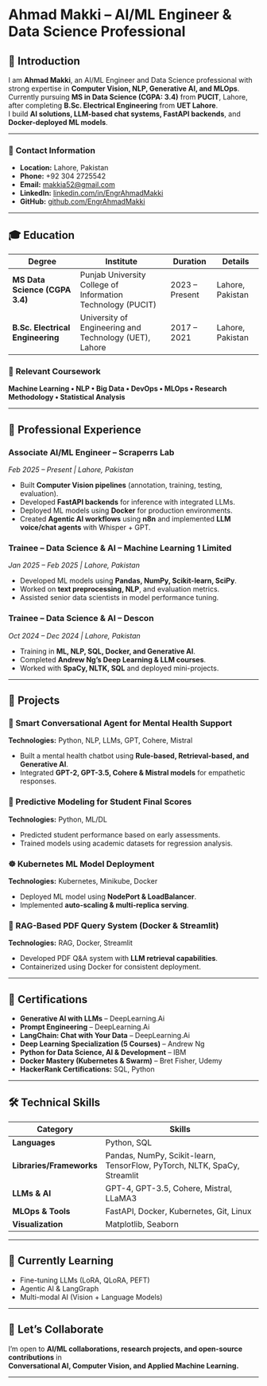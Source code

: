 # **Ahmad Makki – AI/ML Engineer & Data Science Professional**

## 👋 Introduction

I am **Ahmad Makki**, an AI/ML Engineer and Data Science professional with strong expertise in **Computer Vision, NLP, Generative AI, and MLOps**. Currently pursuing **MS in Data Science (CGPA: 3.4)** from **PUCIT**, Lahore, after completing **B.Sc. Electrical Engineering** from **UET Lahore**.  
I build **AI solutions, LLM-based chat systems, FastAPI backends**, and **Docker-deployed ML models**.

---

### 📍 **Contact Information**
- **Location:** Lahore, Pakistan  
- **Phone:** +92 304 2725542  
- **Email:** [makkia52@gmail.com](mailto:makkia52@gmail.com)  
- **LinkedIn:** [linkedin.com/in/EngrAhmadMakki](https://linkedin.com/in/EngrAhmadMakki)  
- **GitHub:** [github.com/EngrAhmadMakki](https://github.com/EngrAhmadMakki)

---

## 🎓 **Education**

| Degree | Institute | Duration | Details |
|--------|----------|----------|---------|
| **MS Data Science (CGPA 3.4)** | Punjab University College of Information Technology (PUCIT) | 2023 – Present | Lahore, Pakistan |
| **B.Sc. Electrical Engineering** | University of Engineering and Technology (UET), Lahore | 2017 – 2021 | Lahore, Pakistan |

### 📘 **Relevant Coursework**
**Machine Learning • NLP • Big Data • DevOps • MLOps • Research Methodology • Statistical Analysis**

---

## 💼 **Professional Experience**

### **Associate AI/ML Engineer – Scraperrs Lab**  
*Feb 2025 – Present | Lahore, Pakistan*  
- Built **Computer Vision pipelines** (annotation, training, testing, evaluation).  
- Developed **FastAPI backends** for inference with integrated LLMs.  
- Deployed ML models using **Docker** for production environments.  
- Created **Agentic AI workflows** using **n8n** and implemented **LLM voice/chat agents** with Whisper + GPT.

### **Trainee – Data Science & AI – Machine Learning 1 Limited**  
*Jan 2025 – Feb 2025 | Lahore, Pakistan*  
- Developed ML models using **Pandas, NumPy, Scikit-learn, SciPy**.  
- Worked on **text preprocessing, NLP**, and evaluation metrics.  
- Assisted senior data scientists in model performance tuning.

### **Trainee – Data Science & AI – Descon**  
*Oct 2024 – Dec 2024 | Lahore, Pakistan*  
- Training in **ML, NLP, SQL, Docker, and Generative AI**.  
- Completed **Andrew Ng’s Deep Learning & LLM courses**.  
- Worked with **SpaCy, NLTK, SQL** and deployed mini-projects.

---

## 🚀 **Projects**

### 🧠 Smart Conversational Agent for Mental Health Support  
**Technologies:** Python, NLP, LLMs, GPT, Cohere, Mistral  
- Built a mental health chatbot using **Rule-based, Retrieval-based, and Generative AI**.  
- Integrated **GPT-2, GPT-3.5, Cohere & Mistral models** for empathetic responses.

### 🎯 Predictive Modeling for Student Final Scores  
**Technologies:** Python, ML/DL  
- Predicted student performance based on early assessments.  
- Trained models using academic datasets for regression analysis.

### ☸ Kubernetes ML Model Deployment  
**Technologies:** Kubernetes, Minikube, Docker  
- Deployed ML model using **NodePort & LoadBalancer**.  
- Implemented **auto-scaling & multi-replica serving**.

### 📄 RAG-Based PDF Query System (Docker & Streamlit)  
**Technologies:** RAG, Docker, Streamlit  
- Developed PDF Q&A system with **LLM retrieval capabilities**.  
- Containerized using Docker for consistent deployment.

---

## 🏅 **Certifications**

- **Generative AI with LLMs** – DeepLearning.Ai  
- **Prompt Engineering** – DeepLearning.Ai  
- **LangChain: Chat with Your Data** – DeepLearning.Ai  
- **Deep Learning Specialization (5 Courses)** – Andrew Ng  
- **Python for Data Science, AI & Development** – IBM  
- **Docker Mastery (Kubernetes & Swarm)** – Bret Fisher, Udemy  
- **HackerRank Certifications:** SQL, Python

---

## 🛠️ **Technical Skills**

| Category | Skills |
|----------|--------|
| **Languages** | Python, SQL |
| **Libraries/Frameworks** | Pandas, NumPy, Scikit-learn, TensorFlow, PyTorch, NLTK, SpaCy, Streamlit |
| **LLMs & AI** | GPT-4, GPT-3.5, Cohere, Mistral, LLaMA3 |
| **MLOps & Tools** | FastAPI, Docker, Kubernetes, Git, Linux |
| **Visualization** | Matplotlib, Seaborn |

---

## 🌱 **Currently Learning**
- Fine-tuning LLMs (LoRA, QLoRA, PEFT)  
- Agentic AI & LangGraph  
- Multi-modal AI (Vision + Language Models)

---

## 🤝 **Let’s Collaborate**
I’m open to **AI/ML collaborations, research projects, and open-source contributions** in  
**Conversational AI, Computer Vision, and Applied Machine Learning.**

---
